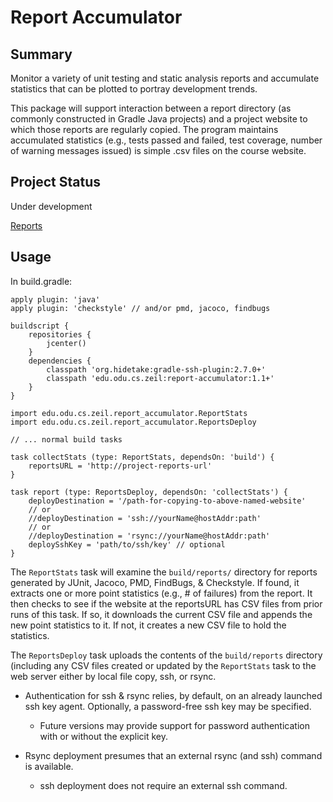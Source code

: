 # Report Accumulator

## Summary

Monitor a variety of unit testing and static analysis reports and
accumulate statistics that can be plotted to portray development
trends.

This package will support interaction between a report directory (as
commonly constructed in Gradle Java projects) and a project
website to which those reports are regularly copied. The program
maintains accumulated statistics (e.g., tests passed and failed, test
coverage, number of warning messages issued) is simple .csv files on
the course website.

## Project Status

Under development

[Reports](http://www.cs.odu.edu/~zeil/gitlab/reportAccumulator/reports/reportsSummary/projectReports.html)

## Usage

In build.gradle:

    apply plugin: 'java'
    apply plugin: 'checkstyle' // and/or pmd, jacoco, findbugs

    buildscript {
        repositories {
            jcenter()
        }
        dependencies {
            classpath 'org.hidetake:gradle-ssh-plugin:2.7.0+'
            classpath 'edu.odu.cs.zeil:report-accumulator:1.1+'
        }
    }
    
    import edu.odu.cs.zeil.report_accumulator.ReportStats
    import edu.odu.cs.zeil.report_accumulator.ReportsDeploy
    
    // ... normal build tasks
    
    task collectStats (type: ReportStats, dependsOn: 'build') {
        reportsURL = 'http://project-reports-url'
    }

    task report (type: ReportsDeploy, dependsOn: 'collectStats') {
        deployDestination = '/path-for-copying-to-above-named-website'
        // or
        //deployDestination = 'ssh://yourName@hostAddr:path'
        // or
        //deployDestination = 'rsync://yourName@hostAddr:path'
        deploySshKey = 'path/to/ssh/key' // optional
    }
    
The `ReportStats` task will examine the `build/reports/` directory for
reports generated by JUnit, Jacoco, PMD, FindBugs, & Checkstyle. If found, it
extracts one or more point statistics (e.g., # of failures) from the report. It
then checks to see if the website at the reportsURL has CSV files from prior
runs of this task. If so, it downloads the current CSV file and appends the
new point statistics to it. If not, it creates a new CSV file to hold the
statistics.

The  `ReportsDeploy` task uploads the contents of the `build/reports`
directory (including any CSV files created or updated by the `ReportStats`
task to the web server either by local file copy, ssh, or rsync.

* Authentication for ssh & rsync relies, by default, on an already launched
  ssh key agent.  Optionally, a password-free ssh key may be specified.
  
    * Future versions may provide support for password authentication
      with or without the explicit key. 

* Rsync deployment presumes that an external rsync (and ssh)
  command is available.
    * ssh deployment does not require an external ssh command.  
 